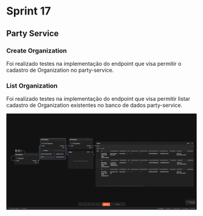 # Sprint 17

## Party Service
### Create Organization
Foi realizado testes na implementação do endpoint que visa permitir o cadastro de Organization no party-service.

### List Organization
Foi realizado testes na implementação do endpoint que visa permitir listar cadastro de Organization existentes no banco de dados party-service.

![FlowOrganization](./arquivos/flowOrganization.gif)